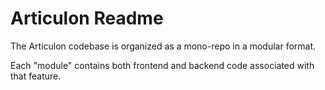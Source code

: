 # Articulon Readme

The Articulon codebase is organized as a mono-repo in a modular format.

Each "module" contains both frontend and backend code associated with
that feature.


